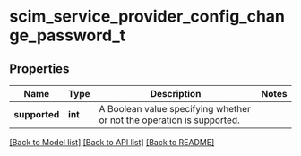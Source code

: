 # scim_service_provider_config_change_password_t

## Properties
Name | Type | Description | Notes
------------ | ------------- | ------------- | -------------
**supported** | **int** | A Boolean value specifying whether or not the operation is supported. | 

[[Back to Model list]](../README.md#documentation-for-models) [[Back to API list]](../README.md#documentation-for-api-endpoints) [[Back to README]](../README.md)



